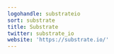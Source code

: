 ```yaml
---
logohandle: substrateio
sort: substrate
title: Substrate
twitter: substrate_io
website: 'https://substrate.io/'
---
```

